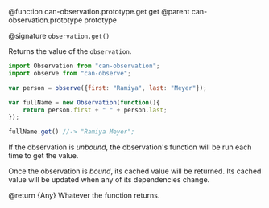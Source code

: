 @function can-observation.prototype.get get
@parent can-observation.prototype prototype

@signature `observation.get()`

Returns the value of the `observation`.

```js
import Observation from "can-observation";
import observe from "can-observe";

var person = observe({first: "Ramiya", last: "Meyer"});

var fullName = new Observation(function(){
    return person.first + " " + person.last;
});

fullName.get() //-> "Ramiya Meyer";
```

If the observation is _unbound_, the observation's function will be run
each time to get the value.

Once the observation is _bound_, its cached value will be returned.  Its cached value
will be updated when any of its dependencies change.

@return {Any} Whatever the function returns.
